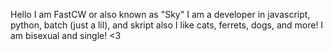 Hello I am FastCW or also known as "Sky" I am a developer in javascript, python, batch (just a lil), and skript
         also I like cats, ferrets, dogs, and more!
          I am bisexual and single! <3
